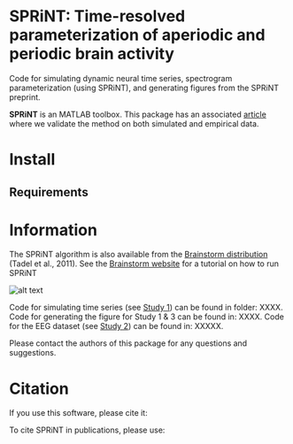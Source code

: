 # SPRiNT: Time-resolved parameterization of aperiodic and periodic brain activity  

Code for simulating dynamic neural time series, spectrogram parameterization (using SPRiNT), and generating figures from the SPRiNT preprint.

**SPRiNT** is an MATLAB toolbox. This package has an associated [article](https://mc-stan.org/) where we validate the method on both simulated and empirical data.

# Install

## Requirements


# Information

The SPRiNT algorithm is also available from the [Brainstorm distribution](https://neuroimage.usc.edu/brainstorm/Introduction) (Tadel et al., 2011). See the [Brainstorm website](https://neuroimage.usc.edu/brainstorm/Tutorials/SPRiNT?highlight=%28SPRiNT%29) for a tutorial on how to run SPRiNT

![alt text](https://github.com/lucwilson/SPRiNT/blob/main/Figures/Figure_1_final.jp2)

Code for simulating time series (see [Study 1](https://mc-stan.org/)) can be found in folder: XXXX.
Code for generating the figure for Study 1 & 3 can be found in: XXXX.
Code for the EEG dataset (see [Study 2](https://mc-stan.org/)) can be found in: XXXXX.

Please contact the authors of this package for any questions and suggestions.

# Citation

If you use this software, please cite it:

To cite SPRiNT in publications, please use:
